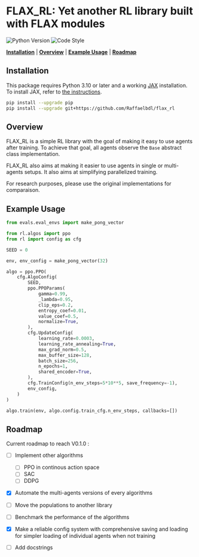 # FLAX_RL: Yet another RL library built with FLAX modules

![Python Version](https://img.shields.io/badge/Python->=3.10-blue)
![Code Style](https://img.shields.io/badge/Code_Style-black-black)

[**Installation**](#installation) 
|  [**Overview**](#overview) 
| [**Example Usage**](#example-usage)
| [**Roadmap**](#roadmap)

## Installation
This package requires Python 3.10 or later and a working [JAX](https://github.com/google/jax) installation.
To install JAX, refer to [the instructions](https://github.com/google/jax#installation).

```bash
pip install --upgrade pip
pip install --upgrade git+https://github.com/Raffaelbdl/flax_rl
```

## Overview
FLAX_RL is a simple RL library with the goal of making it easy to use agents after training. To achieve that goal, all agents observe the `Base` abstract class implementation.

FLAX_RL also aims at making it easier to use agents in single or multi-agents setups. It also aims at simplifying parallelized training. 

For research purposes, please use the original implementations for comparaison. 


## Example Usage
```python
from evals.eval_envs import make_pong_vector

from rl.algos import ppo
from rl import config as cfg

SEED = 0

env, env_config = make_pong_vector(32)

algo = ppo.PPO(
    cfg.AlgoConfig(
        SEED,
        ppo.PPOParams(
            gamma=0.99,
            _lambda=0.95,
            clip_eps=0.2,
            entropy_coef=0.01,
            value_coef=0.5,
            normalize=True,
        ),
        cfg.UpdateConfig(
            learning_rate=0.0003,
            learning_rate_annealing=True,
            max_grad_norm=0.5,
            max_buffer_size=128,
            batch_size=256,
            n_epochs=1,
            shared_encoder=True,
        ),
        cfg.TrainConfig(n_env_steps=5*10**5, save_frequency=-1),
        env_config,
    )
)

algo.train(env, algo.config.train_cfg.n_env_steps, callbacks=[])
```

## Roadmap
Current roadmap to reach V0.1.0 :
- [ ] Implement other algorithms
    - [ ] PPO in continous action space
    - [ ] SAC
    - [ ] DDPG
- [x] Automate the multi-agents versions of every algorithms
- [ ] Move the populations to another library
- [ ] Benchmark the performance of the algorithms
- [x] Make a reliable config system with comprehensive saving and loading for simpler loading of individual agents when not training
- [ ] Add docstrings


